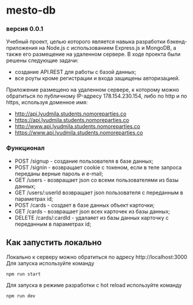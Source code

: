 # mesto-db
### версия 0.0.1

Учебный проект, целью которого является навыка разработки бэкенд-приложения на Node.js с использованием Express.js и MongoDB, а также его размещение на удаленном сервере. В ходе проекта были решены следующие задачи:    

- создание API.REST для работы с базой данных;
- все роуты кроме регистрации и входа защищены авторизацией.

Приложение размещено на удаленном сервере, к которому можно обратиться по публичному IP-адресу 178.154.230.154, либо по http и по https, используя доменное имя:

- http://api.lyudmila.students.nomoreparties.co
- https://api.lyudmila.students.nomoreparties.co
- http://www.api.lyudmila.students.nomoreparties.co
- https://www.api.lyudmila.students.nomoreparties.co

### Функционал
- POST /signup - создание пользователя в базе данных;
- POST /signin - возвращает cookie с токеном, если в теле запроса переданы верные пароль и e-mail;
- GET /users - возвращает json со всеми пользователями из базы данных;
- GET /users/:userId возвращает json пользователя с переданным в параметрах id;
- POST /cards - создает в базе данных объект карточки;
- GET /cards - возвращает json всех карточек из базы данных;
- DELETE /cards/:cardId - удалаяет из базы данных карточку с переданным в параметрах id;

## Как запустить локально
Локально к серверу можно обратиться по адресу http://localhost:3000
Для запуска используйте команду 
```
npm run start
```
Для запуска в режиме разработки с hot reload используйте команду 
```
npm run dev
```
